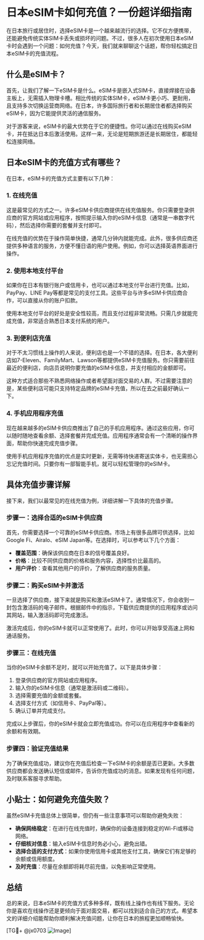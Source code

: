 # 日本eSIM卡如何充值？一份超详细指南

在日本旅行或居住时，选择eSIM卡是一个越来越流行的选择。它不仅方便携带，还能避免传统实体SIM卡丢失或损坏的问题。不过，很多人在初次使用日本eSIM卡时会遇到一个问题：如何充值？今天，我们就来聊聊这个话题，帮你轻松搞定日本eSIM卡的充值流程。

## 什么是eSIM卡？

首先，让我们了解一下eSIM卡是什么。eSIM卡是嵌入式SIM卡，直接焊接在设备主板上，无需插入物理卡槽。相比传统的实体SIM卡，eSIM卡更小巧、更耐用，且支持多次切换运营商网络。在日本，许多国际旅行者和长期居住者都选择购买eSIM卡，因为它能提供灵活的通信服务。

对于游客来说，eSIM卡的最大优势在于它的便捷性。你可以通过在线购买eSIM卡，并在抵达日本后激活使用。这样一来，无论是短期旅游还是长期居住，都能轻松连接网络。

## 日本eSIM卡的充值方式有哪些？

在日本，eSIM卡的充值方式主要有以下几种：

### 1. 在线充值

这是最常见的方式之一。许多eSIM卡供应商提供在线充值服务。你只需要登录供应商的官方网站或应用程序，按照提示输入你的eSIM卡信息（通常是一串数字代码），然后选择你需要的套餐并支付即可。

在线充值的优势在于操作简单快捷，通常几分钟内就能完成。此外，很多供应商还提供多种语言的服务，方便不懂日语的用户使用。例如，你可以选择英语界面进行操作。

### 2. 使用本地支付平台

如果你在日本有银行账户或信用卡，也可以通过本地支付平台进行充值。比如，PayPay、LINE Pay等都是常见的支付工具。这些平台与许多eSIM卡供应商合作，可以直接从你的账户扣款。

使用本地支付平台的好处是安全性较高，而且支付过程非常流畅。只需几步就能完成充值，非常适合熟悉日本支付系统的用户。

### 3. 到便利店充值

对于不太习惯线上操作的人来说，便利店也是一个不错的选择。在日本，各大便利店如7-Eleven、FamilyMart、Lawson等都提供eSIM卡充值服务。你只需要前往最近的便利店，向店员说明你要充值的eSIM卡信息，并支付相应的金额即可。

这种方式适合那些不熟悉网络操作或者希望面对面交易的人群。不过需要注意的是，某些便利店可能只支持特定品牌的eSIM卡充值，所以在去之前最好确认一下。

### 4. 手机应用程序充值

现在越来越多的eSIM卡供应商推出了自己的手机应用程序。通过这些应用，你可以随时随地查看余额、选择套餐并完成充值。应用程序通常会有一个清晰的操作界面，帮助你快速完成充值步骤。

使用手机应用程序充值的优点是实时更新，无需等待快递寄送实体卡，也无需担心忘记充值时间。只要你有一部智能手机，就可以轻松管理你的eSIM卡。

## 具体充值步骤详解

接下来，我们以最常见的在线充值为例，详细讲解一下具体的充值步骤。

### 步骤一：选择合适的eSIM卡供应商

首先，你需要选择一个可靠的eSIM卡供应商。市场上有很多品牌可供选择，比如Google Fi、Airalo、eSIM Japan等。在选择时，可以参考以下几个方面：

- **覆盖范围**：确保该供应商在日本的信号覆盖良好。
- **价格**：比较不同供应商的价格和服务内容，选择性价比最高的。
- **用户评价**：查看其他用户的评价，了解供应商的服务质量。

### 步骤二：购买eSIM卡并激活

一旦选择了供应商，接下来就是购买和激活eSIM卡了。通常情况下，你会收到一封包含激活码的电子邮件。根据邮件中的指示，下载供应商提供的应用程序或访问其网站，输入激活码即可完成激活。

激活完成后，你的eSIM卡就可以正常使用了。此时，你可以开始享受高速上网和通话服务。

### 步骤三：在线充值

当你的eSIM卡余额不足时，就可以开始充值了。以下是具体步骤：

1. 登录供应商的官方网站或应用程序。
2. 输入你的eSIM卡信息（通常是激活码或二维码）。
3. 选择需要充值的金额或套餐。
4. 选择支付方式（如信用卡、PayPal等）。
5. 确认订单并完成支付。

完成以上步骤后，你的eSIM卡就会立即充值成功。你可以在应用程序中查看新的余额和有效期。

### 步骤四：验证充值结果

为了确保充值成功，建议你在充值后检查一下eSIM卡的余额是否已更新。大多数供应商都会发送确认短信或邮件，告诉你充值成功的消息。如果发现有任何问题，及时联系客服寻求帮助。

## 小贴士：如何避免充值失败？

虽然eSIM卡充值总体上很简单，但仍有一些注意事项可以帮助你避免失败：

- **确保网络稳定**：在进行在线充值时，确保你的设备连接到稳定的Wi-Fi或移动网络。
- **仔细核对信息**：输入eSIM卡信息时务必小心，避免出错。
- **选择合适的支付方式**：如果你使用信用卡或其他支付工具，确保它们有足够的余额或信用额度。
- **及时充值**：尽量在余额即将耗尽前充值，以免影响正常使用。

## 总结

总的来说，日本eSIM卡的充值方式多种多样，既有线上操作也有线下服务。无论你是喜欢在线操作还是更倾向于面对面交易，都可以找到适合自己的方式。希望本文的详细介绍能帮助你顺利解决充值问题，让你在日本的旅程更加顺畅愉快。

[TG💪+ @jx0703 ![Image](https://github.com/user-attachments/assets/dbca1d08-cadb-493c-b0ec-ad6f7a83f270)]